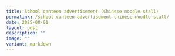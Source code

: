 ```yaml
---
title: School canteen advertisement (Chinese noodle stall)
permalink: /school-canteen-advertisement-chinese-noodle-stall/
date: 2025-08-01
layout: post
description: ""
image: ""
variant: markdown
---
```

